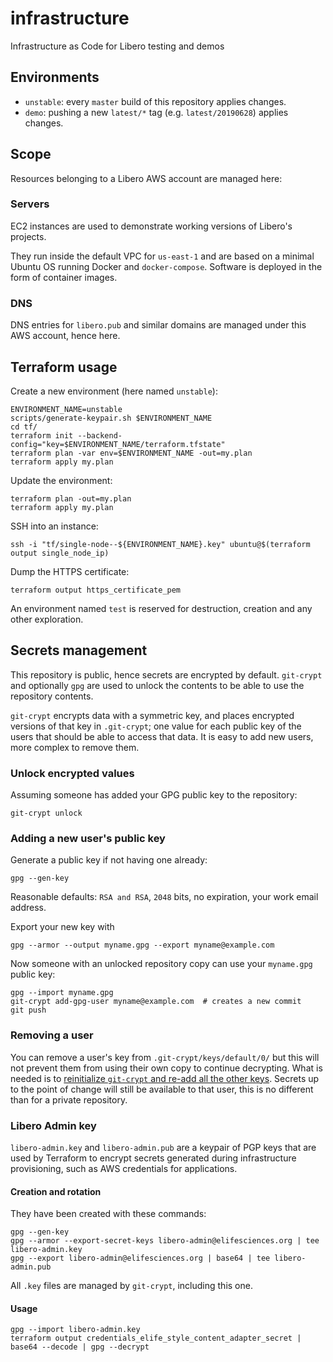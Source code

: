 # infrastructure
Infrastructure as Code for Libero testing and demos

## Environments

- `unstable`: every `master` build of this repository applies changes.
- `demo`: pushing a new `latest/*` tag (e.g. `latest/20190628`) applies changes.

## Scope

Resources belonging to a Libero AWS account are managed here:

### Servers

EC2 instances are used to demonstrate working versions of Libero's projects.

They run inside the default VPC for `us-east-1` and are based on a minimal Ubuntu OS running Docker and `docker-compose`. Software is deployed in the form of container images.

### DNS

DNS entries for `libero.pub` and similar domains are managed under this AWS account, hence here.

## Terraform usage

Create a new environment (here named `unstable`):

```
ENVIRONMENT_NAME=unstable
scripts/generate-keypair.sh $ENVIRONMENT_NAME
cd tf/
terraform init --backend-config="key=$ENVIRONMENT_NAME/terraform.tfstate"
terraform plan -var env=$ENVIRONMENT_NAME -out=my.plan
terraform apply my.plan
```

Update the environment:

```
terraform plan -out=my.plan
terraform apply my.plan
```

SSH into an instance:

```
ssh -i "tf/single-node--${ENVIRONMENT_NAME}.key" ubuntu@$(terraform output single_node_ip)
```

Dump the HTTPS certificate:

```
terraform output https_certificate_pem
```

An environment named `test` is reserved for destruction, creation and any other exploration.

## Secrets management

This repository is public, hence secrets are encrypted by default. `git-crypt` and optionally `gpg` are used to unlock the contents to be able to use the repository contents.

`git-crypt` encrypts data with a symmetric key, and places encrypted versions of that key in `.git-crypt`; one value for each public key of the users that should be able to access that data. It is easy to add new users, more complex to remove them.

### Unlock encrypted values

Assuming someone has added your GPG public key to the repository:

```
git-crypt unlock
```

### Adding a new user's public key

Generate a public key if not having one already:

```
gpg --gen-key
```

Reasonable defaults: `RSA and RSA`, `2048` bits, no expiration, your work email address.

Export your new key with

```
gpg --armor --output myname.gpg --export myname@example.com
```

Now someone with an unlocked repository copy can use your `myname.gpg` public key:

```
gpg --import myname.gpg
git-crypt add-gpg-user myname@example.com  # creates a new commit
git push
```

### Removing a user

You can remove a user's key from `.git-crypt/keys/default/0/` but this will not prevent them from using their own copy to continue decrypting. What is needed is to [reinitialize `git-crypt` and re-add all the other keys](https://gist.github.com/developerinlondon/6a853fe175178d4aacb0aa55a4cb09a1). Secrets up to the point of change will still be available to that user, this is no different than for a private repository.

### Libero Admin key

`libero-admin.key` and `libero-admin.pub` are a keypair of PGP keys that are used by Terraform to encrypt secrets generated during infrastructure provisioning, such as AWS credentials for applications.

#### Creation and rotation

They have been created with these commands:
```
gpg --gen-key
gpg --armor --export-secret-keys libero-admin@elifesciences.org | tee libero-admin.key
gpg --export libero-admin@elifesciences.org | base64 | tee libero-admin.pub
```

All `.key` files are managed by `git-crypt`, including this one.

#### Usage

```
gpg --import libero-admin.key
terraform output credentials_elife_style_content_adapter_secret | base64 --decode | gpg --decrypt
```
